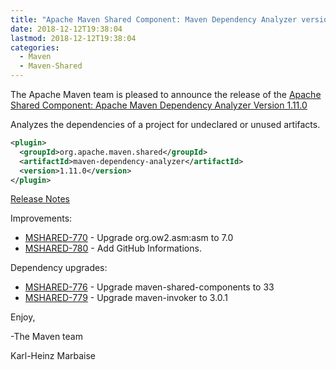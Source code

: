 ```yaml
---
title: "Apache Maven Shared Component: Maven Dependency Analyzer version 1.11.0 Released"
date: 2018-12-12T19:38:04
lastmod: 2018-12-12T19:38:04
categories:
  - Maven
  - Maven-Shared
---
```

The Apache Maven team is pleased to announce the release of the 
[Apache Shared Component: Apache Maven Dependency Analyzer Version 1.11.0](https://maven.apache.org/shared/maven-dependency-analyzer/)

Analyzes the dependencies of a project for undeclared or unused artifacts.

```xml
<plugin>
  <groupId>org.apache.maven.shared</groupId>
  <artifactId>maven-dependency-analyzer</artifactId>
  <version>1.11.0</version>
</plugin>
```

<!-- more -->

[Release Notes](https://issues.apache.org/jira/secure/ReleaseNote.jspa?projectId=12317922&version=12344434)

Improvements:

 * [MSHARED-770](https://issues.apache.org/jira/browse/MSHARED-770) - Upgrade org.ow2.asm:asm to 7.0
 * [MSHARED-780](https://issues.apache.org/jira/browse/MSHARED-780) - Add GitHub Informations.

Dependency upgrades:

 * [MSHARED-776](https://issues.apache.org/jira/browse/MSHARED-776) - Upgrade maven-shared-components to 33
 * [MSHARED-779](https://issues.apache.org/jira/browse/MSHARED-779) - Upgrade maven-invoker to 3.0.1

Enjoy,

-The Maven team

Karl-Heinz Marbaise
